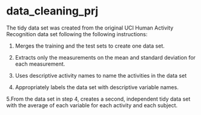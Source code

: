 # data_cleaning_prj

The tidy data set was created from the original UCI Human Activity Recognition data set following the following instructions:

1. Merges the training and the test sets to create one data set.

2. Extracts only the measurements on the mean and standard deviation for each measurement.

3. Uses descriptive activity names to name the activities in the data set

4. Appropriately labels the data set with descriptive variable names.

5.From the data set in step 4, creates a second, independent tidy data set with the average of each variable for each activity and each subject.
